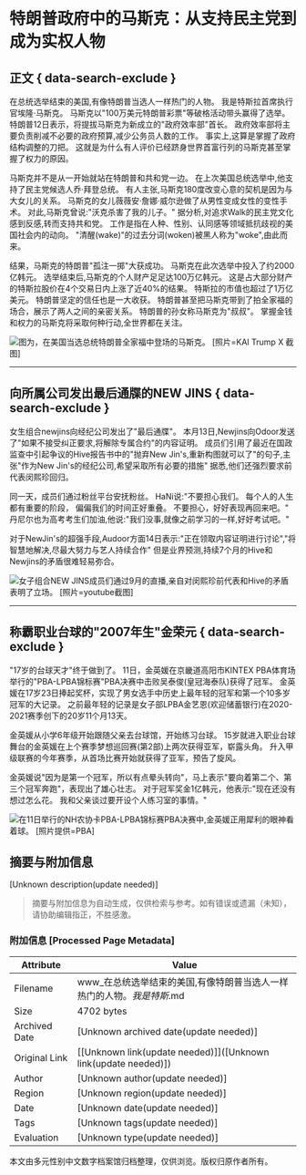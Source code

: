 # 特朗普政府中的马斯克：从支持民主党到成为实权人物

## 正文 { data-search-exclude }


在总统选举结束的美国,有像特朗普当选人一样热门的人物。 我是特斯拉首席执行官埃隆·马斯克。 马斯克以"100万美元特朗普彩票"等破格活动带头赢得了选举。 特朗普12日表示，将提拔马斯克为新成立的"政府效率部"首长。 政府效率部将主要负责削减不必要的政府预算,减少公务员人数的工作。 事实上,这算是掌握了政府结构调整的刀把。 这就是为什么有人评价已经跻身世界首富行列的马斯克甚至掌握了权力的原因。

马斯克并不是从一开始就站在特朗普和共和党一边。 在上次美国总统选举中,他支持了民主党候选人乔·拜登总统。 有人主张,马斯克180度改变心意的契机是因为与大女儿的关系。 马斯克的女儿薇薇安·詹娜·威尔逊做了从男性变成女性的变性手术。 对此,马斯克曾说:"沃克杀害了我的儿子。" 据分析,对追求Walk的民主党文化感到反感,转而支持共和党。 工作是指在人种、性别、认同感等领域抵抗歧视的美国社会内的动向。 "清醒(wake)"的过去分词(woken)被黑人称为"woke",由此而来。

结果，马斯克的特朗普"孤注一掷"大获成功。 马斯克在此次选举中投入了约2000亿韩元。 选举结束后,马斯克的个人财产足足达100万亿韩元。 这是占大部分财产的特斯拉股价在4个交易日内上涨了近40%的结果。 特斯拉的市值也超过了1万亿美元。 特朗普坚定的信任也是一大收获。 特朗普甚至把马斯克带到了拍全家福的场合，展示了两人之间的亲密关系。 特朗普的孙女称马斯克为"叔叔"。 掌握金钱和权力的马斯克将采取何种行动,全世界都在关注。

![图为，在美国当选总统特朗普全家福中登场的马斯克。 [照片=KAI Trump X 截图]](https://wimg.mk.co.kr/news/cms/202411/16/news-p.v1.20241113.f3dc061ee3f64942af9d7326541aaa2b_P1.png) 

---

## 向所属公司发出最后通牒的NEW JINS { data-search-exclude }

女生组合newjins向经纪公司发出了"最后通牒"。 本月13日,Newjins向Odoor发送了"如果不接受纠正要求,将解除专属合约"的内容证明。 成员们引用了最近在国政监查中引起争议的Hive报告书中的"抛弃New Jin's,重新构图就可以了"的句子,主张"作为New Jin's的经纪公司,希望采取所有必要的措施" 据悉,他们还强烈要求前代表闵熙珍回归。

同一天，成员们通过粉丝平台安抚粉丝。 HaNi说:"不要担心我们。 每个人的人生都有重要的阶段， 偏偏我们的时间正好重叠。 不要担心，好好表现再回来吧。" 丹尼尔也为高考考生们加油,他说:"我们没事,就像之前学习的一样,好好考试吧。"

对于NewJin's的超强手段,Audoor方面14日表示:"正在领取内容证明进行讨论","将智慧地解决,尽最大努力与艺人持续合作" 但是业界预测,持续7个月的Hive和Newjins的矛盾很难轻易弥合。

![女子组合NEW JINS成员们通过9月的直播,亲自对闵熙珍前代表和Hive的矛盾表明了立场。 [照片=youtube截图]](https://wimg.mk.co.kr/news/cms/202411/16/news-p.v1.20241114.48ddc3a979ce4b099fd67c939acbed82_P1.png) 

---

## 称霸职业台球的"2007年生"金荣元 { data-search-exclude }

"17岁的台球天才"终于做到了。 11日，金英媛在京畿道高阳市KINTEX PBA体育场举行的"PBA-LPBA锦标赛"PBA决赛中击败吴泰俊(皇冠海泰队)获得了冠军。 金英媛在17岁23日捧起奖杯，实现了男女选手中历史上最年轻的冠军和第一个10多岁冠军的大记录。 之前最年轻的记录是女子部LPBA金艺恩(欢迎储蓄银行)在2020-2021赛季创下的20岁11个月13天。

金英媛从小学6年级开始跟随父亲去台球馆，开始练习台球。 15岁就进入职业台球舞台的金英媛在上个赛季梦想巡回赛(第2部)上两次获得亚军，崭露头角。 升入甲级联赛的今年赛季，从首场比赛开始就获得了亚军，预告了旋风。

金英媛说"因为是第一个冠军，所以有点晕头转向"，马上表示"要向着第二个、第三个冠军奔跑"，表现出了雄心壮志。 对于冠军奖金1亿韩元，他表示:"现在还没有想过怎么花。 我和父亲谈过要开设个人练习室的事情。"

![在11日举行的NH农协卡PBA-LPBA锦标赛PBA决赛中,金英媛正用犀利的眼神看着球。 [照片提供=PBA]](https://wimg.mk.co.kr/news/cms/202411/16/news-p.v1.20241114.9e7c30b1cb8f409a9024e51b0018e73e_P1.png) 
<!-- tcd_original_link https://www.mk.co.kr/cn/society/11169883 -->


## 摘要与附加信息

<!-- tcd_abstract -->
[Unknown description(update needed)]
<!-- tcd_abstract_end -->

> 摘要与附加信息为自动生成，仅供检索与参考。如有错误或遗漏（未知），请协助编辑指正，不胜感激。

### 附加信息 [Processed Page Metadata]

| Attribute       | Value                                  |
|-----------------|----------------------------------------|
| Filename        | www_在总统选举结束的美国,有像特朗普当选人一样热门的人物。_我是特斯_.md                             |
| Size            | 4702 bytes                           |
| Archived Date   | [Unknown archived date(update needed)]                             |
| Original Link   | [[Unknown link(update needed)]]([Unknown link(update needed)])                       |
| Author          | [Unknown author(update needed)]                               |
| Region          | [Unknown region(update needed)]                               |
| Date            | [Unknown date(update needed)]                                 |
| Tags            | [Unknown tags(update needed)]                                 |
| Evaluation            | [Unknown type(update needed)]                                 |
<!-- tcd_table_end -->

本文由多元性别中文数字档案馆归档整理，仅供浏览。版权归原作者所有。
